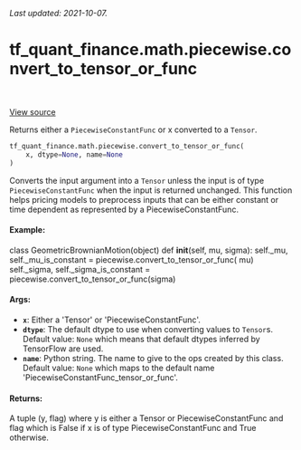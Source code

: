 <!--
This file is generated by a tool. Do not edit directly.
For open-source contributions the docs will be updated automatically.
-->

*Last updated: 2021-10-07.*

<div itemscope itemtype="http://developers.google.com/ReferenceObject">
<meta itemprop="name" content="tf_quant_finance.math.piecewise.convert_to_tensor_or_func" />
<meta itemprop="path" content="Stable" />
</div>

# tf_quant_finance.math.piecewise.convert_to_tensor_or_func

<!-- Insert buttons and diff -->

<table class="tfo-notebook-buttons tfo-api" align="left">
</table>

<a target="_blank" href="https://github.com/google/tf-quant-finance/blob/master/tf_quant_finance/math/piecewise.py">View source</a>



Returns either a `PiecewiseConstantFunc` or x converted to a `Tensor`.

```python
tf_quant_finance.math.piecewise.convert_to_tensor_or_func(
    x, dtype=None, name=None
)
```



<!-- Placeholder for "Used in" -->

Converts the input argument into a `Tensor` unless the input is of type
`PiecewiseConstantFunc` when the input is returned unchanged.  This function
helps pricing models to preprocess inputs that can be either constant or time
dependent as represented by a PiecewiseConstantFunc.

#### Example:

class GeometricBrownianMotion(object)
  def __init__(self, mu, sigma):
    self._mu, self._mu_is_constant = piecewise.convert_to_tensor_or_func(
      mu)
    self._sigma, self._sigma_is_constant =
      piecewise.convert_to_tensor_or_func(sigma)



#### Args:


* <b>`x`</b>: Either a 'Tensor' or 'PiecewiseConstantFunc'.
* <b>`dtype`</b>: The default dtype to use when converting values to `Tensor`s.
  Default value: `None` which means that default dtypes inferred by
    TensorFlow are used.
* <b>`name`</b>: Python string. The name to give to the ops created by this class.
  Default value: `None` which maps to the default name
  'PiecewiseConstantFunc_tensor_or_func'.

#### Returns:

A tuple (y, flag) where y is either a Tensor or PiecewiseConstantFunc
and flag which is False if x is of type PiecewiseConstantFunc and True
otherwise.
